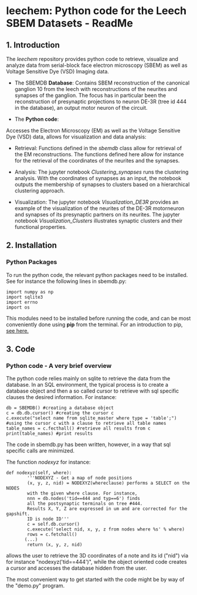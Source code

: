 # leechem: Python code for the Leech SBEM Datasets - ReadMe

## 1. Introduction
The *leechem* repository provides python code to retrieve, visualize and analyze data from serial-block face electron microscopy (SBEM) as well as Voltage Sensitive Dye (VSD) Imaging data.  

- The SBEMDB **Database**: Contains SBEM reconstruction of the canonical ganglion 10 from the leech with reconstructions of the neurites and synapses of the ganglion. The focus has in particular been the reconstruction of presynaptic projections to neuron DE-3R (tree id 444 in the database), an output motor neuron of the circuit.

- The **Python code**: 

Accesses the Electron Microscopy (EM) as well as the Voltage Sensitive Dye (VSD) data, allows for visualization and data analysis:

+ Retrieval: Functions defined in the *sbemdb* class allow for retrieval of the EM reconstructions. The functions defined here allow for instance for the retrieval of the coordinates of the neurites and the synapses.

+ Analysis: The jupyter notebook *Clustering_synapses* runs the clustering analysis. With the coordinates of synapses as an input, the notebook outputs the membership of synapses to clusters based on a hierarchical clustering approach. 

+ Visualization: The jupyter notebook *Visualization_DE3R* provides an example of the visualization of the neurites of the DE-3R motorneuron and synapses of its presynaptic partners on its neurites. The jupyter notebook *Visualization_Clusters* 
illustrates synaptic clusters and their functional properties.


## 2. Installation

### Python Packages

To run the python code, the relevant python packages need to be installed. See for instance the following lines in sbemdb.py:

```
import numpy as np
import sqlite3
import errno
import os
```
This modules need to be installed before running the code, and can be most conveniently done using **pip** from the terminal.
For an introduction to pip, [see here.](https://pip.pypa.io/en/stable/installing/)

## 3. Code

### Python code - A very brief overview

The python code relies mainly on sqlite to retrieve the data from the database. In an SQL environment, the typical process is
to create a database object and then a so called cursor to retrieve with sql specific clauses the desired information.
For instance:

```
db = SBEMDB() #creating a database object
c = db.db.cursor() #creating the cursor c
c.execute("select name from sqlite_master where type = 'table';") #using the cursor c with a clause to retrieve all table names
table_names = c.fecthall() #retrieve all results from c
print(table_names) #print results
```
The code in sbemdb.py has been written, however, in a way that sql specific calls are minimized. 

The function *nodexyz* for instance:

```
def nodexyz(self, where):
        '''NODEXYZ - Get a map of node positions
        (x, y, z, nid) = NODEXYZ(whereclause) performs a SELECT on the NODES 
        with the given where clause. For instance,
        nnn = db.nodes('tid==444 and typ==6') finds
        all the postsynaptic terminals on tree #444.
        Results X, Y, Z are expressed in um and are corrected for the gapshift.
        ID is node ID'''
        c = self.db.cursor()
        c.execute('select nid, x, y, z from nodes where %s' % where)
        rows = c.fetchall()
       (...)
        return (x, y, z, nid)
```

allows the user to retrieve the 3D coordinates of a note and its id ("nid") via for instance "nodexyz('tid==444')", while
the object oriented code creates a cursor and accesses the database hidden from the user.

The most convenient way to get started with the code might be by way of the "demo.py" program.



